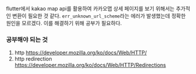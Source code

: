 flutter에서 kakao map api를 활용하여 카카오맵 상세 페이지를 보기 위해서는 추가적인 변환이 필요한 것 같다.
`err_unknown_url_scheme`라는 에러가 발생했는데 정확한 원인을 모르겠다. 이를 해결하기 위해 공부가 필요하다.

### 공부해야 되는 것
1. http https://developer.mozilla.org/ko/docs/Web/HTTP/
2. http redirection https://developer.mozilla.org/ko/docs/Web/HTTP/Redirections
